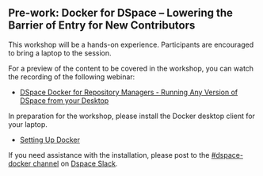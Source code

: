## Pre-work: Docker for DSpace – Lowering the Barrier of Entry for New Contributors

This workshop will be a hands-on experience.  Participants are encouraged to bring a laptop to the session.

For a preview of the content to be covered in the workshop, you can watch the recording of the following webinar:
- [DSpace Docker for Repository Managers - Running Any Version of DSpace from your Desktop](http://bit.ly/docker4rm)

In preparation for the workshop, please install the Docker desktop client for your laptop.
- [Setting Up Docker](https://github.com/DSpace-Labs/DSpace-Docker-Images/blob/master/documentation/tutorialSetup.md)

If you need assistance with the installation, please post to the [#dspace-docker channel](https://dspace-org.slack.com/messages/C9YD42PV3) on
[Dspace Slack](https://wiki.duraspace.org/display/DSPACE/Slack).

